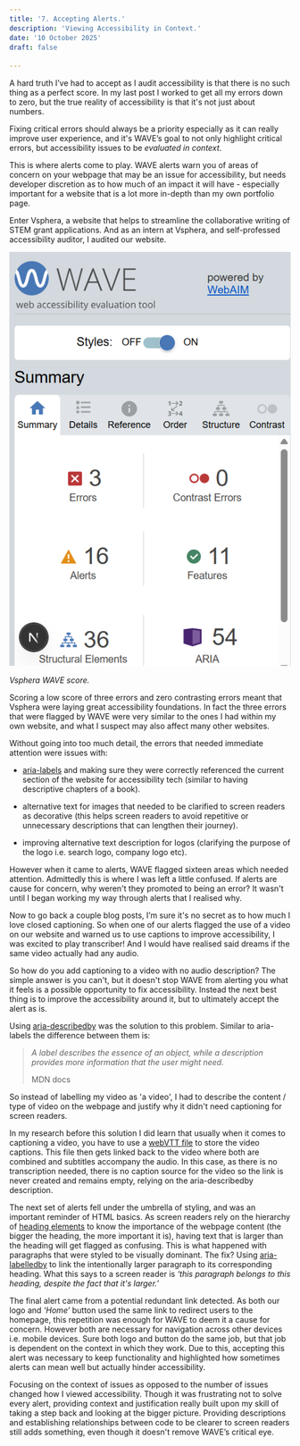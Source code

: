 ```yaml
---
title: '7. Accepting Alerts.'
description: 'Viewing Accessibility in Context.'
date: '10 October 2025' 
draft: false

---
```


A hard truth I’ve had to accept as I audit accessibility is that there is no such thing as a perfect score. In my last post I worked to get all my errors down to zero, but the true reality of accessibility is that it's not just about numbers.

Fixing critical errors should always be a priority especially as it can really improve user experience, and it's WAVE’s goal to not only highlight critical errors, but accessibility issues to be *evaluated in context*.

This is where alerts come to play. WAVE alerts warn you of areas of concern on your webpage that may be an issue for accessibility, but needs developer discretion as to how much of an impact it will have - especially important for a website that is a lot more in-depth than my own portfolio page.

Enter Vsphera, a website that helps to streamline the collaborative writing of STEM grant applications. And as an intern at Vsphera, and self-professed accessibility auditor, I audited our website.

![Screenshot of Vsphera score](./GrantFlowScore.png) 

*Vsphera WAVE score.*

Scoring a low score of three errors and zero contrasting errors meant that Vsphera were laying great accessibility foundations. In fact the three errors that were flagged by WAVE were very similar to the ones I had within my own website, and what I suspect may also affect many other websites. 

Without going into too much detail, the errors that needed immediate attention were issues with: 

- [aria-labels](https://developer.mozilla.org/en-US/docs/Web/Accessibility/ARIA/Reference/Attributes/aria-label) and making sure they were correctly referenced the current section of the website for accessibility tech (similar to having descriptive chapters of a book).

- alternative text for images that needed to be clarified to screen readers as decorative (this helps screen readers to avoid repetitive or unnecessary descriptions that can lengthen their journey). 

- improving alternative text description for logos (clarifying the purpose of the logo i.e. search logo, company logo etc).

However when it came to alerts, WAVE flagged sixteen areas which needed attention. Admittedly this is where I was left a little confused. If alerts are cause for concern, why weren't they promoted to being an error? It wasn't until I began working my way through alerts that I realised why. 

Now to go back a couple blog posts, I’m sure it's no secret as to how much I love closed captioning. So when one of our alerts flagged the use of a video on our website and warned us to use captions to improve accessibility, I was excited to play transcriber! And I would have realised said dreams if the same video actually had any audio. 

So how do you add captioning to a video with no audio description? The simple answer is you can't, but it doesn't stop WAVE from alerting you what it feels is a possible opportunity to fix accessibility. Instead the next best thing is to improve the accessibility around it, but to ultimately accept the alert as is. 

Using [aria-describedby](https://developer.mozilla.org/en-US/docs/Web/Accessibility/ARIA/Reference/Attributes/aria-describedby) was the solution to this problem. Similar to aria-labels the difference between them is: 

> *A label describes the essence of an object, while a description provides more information that the user might need.*
>
> MDN docs
>

So instead of labelling my video as 'a video', I had to describe the content / type of video on the webpage and justify why it didn't need captioning for screen readers. 

In my research before this solution I did learn that usually when it comes to captioning a video, you have to use a [webVTT file](https://developer.mozilla.org/en-US/docs/Web/API/WebVTT_API/Web_Video_Text_Tracks_Format) to store the video captions. This file then gets linked back to the video where both are combined and subtitles accompany the audio. In this case, as there is no transcription needed, there is no caption source for the video so the link is never created and remains empty, relying on the aria-describedby description. 

The next set of alerts fell under the umbrella of styling, and was an important reminder of HTML basics. As screen readers rely on the hierarchy of [heading elements](https://www.w3schools.com/html/html_headings.asp) to know the importance of the webpage content (the bigger the heading, the more important it is), having text that is larger than the heading will get flagged as confusing. This is what happened with paragraphs that were styled to be visually dominant. The fix? Using [aria-labelledby](https://developer.mozilla.org/en-US/docs/Web/Accessibility/ARIA/Reference/Attributes/aria-labelledby) to link the intentionally larger paragraph to its corresponding heading. What this says to a screen reader is *‘this paragraph belongs to this heading, despite the fact that it's larger.’*

The final alert came from a potential redundant link detected. As both our logo and *‘Home’* button used the same link to redirect users to the homepage, this repetition was enough for WAVE to deem it a cause for concern. However both are necessary for navigation across other devices i.e. mobile devices. Sure both logo and button do the same job, but that job is dependent on the context in which they work. Due to this, accepting this alert was necessary to keep functionality and highlighted how sometimes alerts can mean well but actually hinder accessibility. 

Focusing on the context of issues as opposed to the number of issues changed how I viewed accessibility. Though it was frustrating not to solve every alert, providing context and justification really built upon my skill of taking a step back and looking at the bigger picture. Providing descriptions and establishing relationships between code to be clearer to screen readers still adds something, even though it doesn't remove WAVE’s critical eye.  
